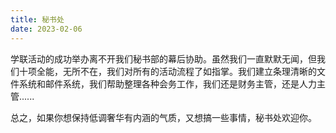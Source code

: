 ```yaml
---
title: 秘书处
date: 2023-02-06
---
```


学联活动的成功举办离不开我们秘书部的幕后协助。虽然我们一直默默无闻，但我们十项全能，无所不在，我们对所有的活动流程了如指掌。我们建立条理清晰的文件系统和邮件系统，我们帮助整理各种会务工作，我们还是财务主管，还是人力主管......

总之，如果你想保持低调奢华有内涵的气质，又想搞一些事情，秘书处欢迎你。
